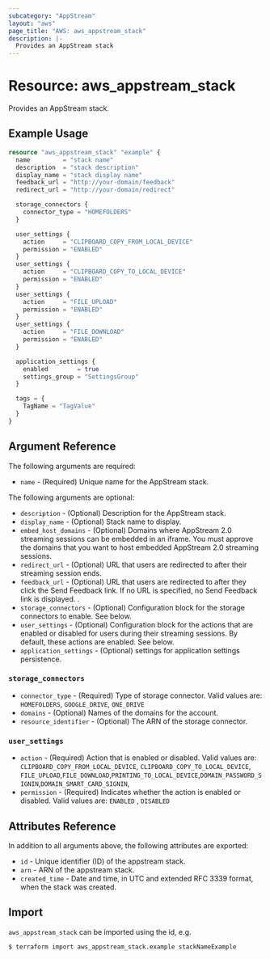 ```yaml
---
subcategory: "AppStream"
layout: "aws"
page_title: "AWS: aws_appstream_stack"
description: |-
  Provides an AppStream stack
---
```


# Resource: aws_appstream_stack

Provides an AppStream stack.

## Example Usage

```terraform
resource "aws_appstream_stack" "example" {
  name         = "stack name"
  description  = "stack description"
  display_name = "stack display name"
  feedback_url = "http://your-domain/feedback"
  redirect_url = "http://your-domain/redirect"

  storage_connectors {
    connector_type = "HOMEFOLDERS"
  }

  user_settings {
    action     = "CLIPBOARD_COPY_FROM_LOCAL_DEVICE"
    permission = "ENABLED"
  }
  user_settings {
    action     = "CLIPBOARD_COPY_TO_LOCAL_DEVICE"
    permission = "ENABLED"
  }
  user_settings {
    action     = "FILE_UPLOAD"
    permission = "ENABLED"
  }
  user_settings {
    action     = "FILE_DOWNLOAD"
    permission = "ENABLED"
  }

  application_settings {
    enabled        = true
    settings_group = "SettingsGroup"
  }

  tags = {
    TagName = "TagValue"
  }
}
```

## Argument Reference

The following arguments are required:

* `name` - (Required) Unique name for the AppStream stack.

The following arguments are optional:

* `description` - (Optional) Description for the AppStream stack.
* `display_name` - (Optional) Stack name to display.
* `embed_host_domains` - (Optional) Domains where AppStream 2.0 streaming sessions can be embedded in an iframe. You must approve the domains that you want to host embedded AppStream 2.0 streaming sessions.
* `redirect_url` - (Optional) URL that users are redirected to after their streaming session ends.
* `feedback_url` - (Optional) URL that users are redirected to after they click the Send Feedback link. If no URL is specified, no Send Feedback link is displayed. .
* `storage_connectors` - (Optional) Configuration block for the storage connectors to enable. See below.
* `user_settings` - (Optional) Configuration block for the actions that are enabled or disabled for users during their streaming sessions. By default, these actions are enabled. See below.
* `application_settings` - (Optional) settings for application settings persistence.

### `storage_connectors`

* `connector_type` - (Required) Type of storage connector. Valid values are: `HOMEFOLDERS`, `GOOGLE_DRIVE`, `ONE_DRIVE`
* `domains` - (Optional) Names of the domains for the account.
* `resource_identifier` - (Optional) The ARN of the storage connector.

### `user_settings`

* `action` - (Required) Action that is enabled or disabled. Valid values are: `CLIPBOARD_COPY_FROM_LOCAL_DEVICE`, `CLIPBOARD_COPY_TO_LOCAL_DEVICE`, `FILE_UPLOAD`,`FILE_DOWNLOAD`,`PRINTING_TO_LOCAL_DEVICE`,`DOMAIN_PASSWORD_SIGNIN`,`DOMAIN_SMART_CARD_SIGNIN`,
* `permission` - (Required) Indicates whether the action is enabled or disabled. Valid values are: `ENABLED` , `DISABLED`


## Attributes Reference

In addition to all arguments above, the following attributes are exported:

* `id` - Unique identifier (ID) of the appstream stack.
* `arn` - ARN of the appstream stack.
* `created_time` - Date and time, in UTC and extended RFC 3339 format, when the stack was created.


## Import

`aws_appstream_stack` can be imported using the id, e.g.

```
$ terraform import aws_appstream_stack.example stackNameExample
```
